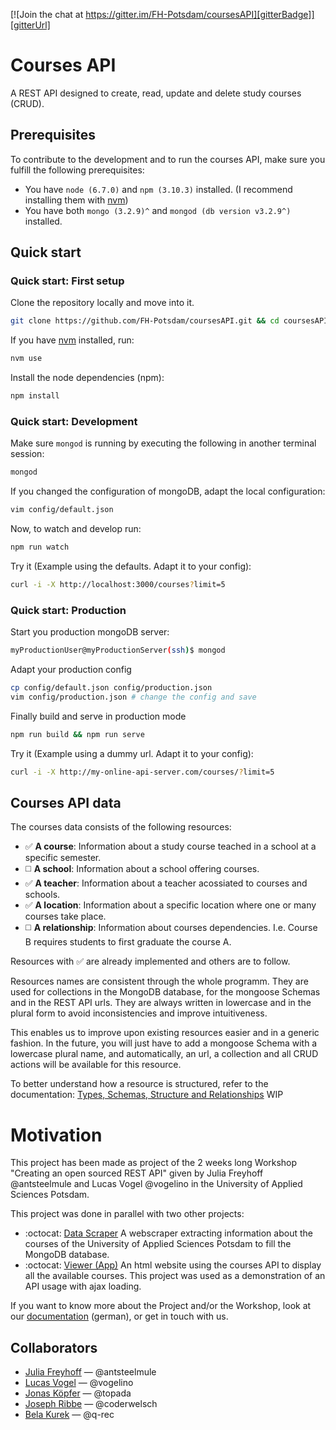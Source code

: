 [![Join the chat at https://gitter.im/FH-Potsdam/coursesAPI][gitterBadge]][gitterUrl]

# Courses API
A REST API designed to create, read, update and delete study courses (CRUD).

## Prerequisites
To contribute to the development and to run the courses API, make sure you fulfill the following prerequisites:
- You have ``node (6.7.0)`` and ``npm (3.10.3)`` installed. (I recommend installing them with [nvm][nvm])
- You have both ``mongo (3.2.9)^`` and ``mongod (db version v3.2.9^)`` installed.

## Quick start

### Quick start: First setup
Clone the repository locally and move into it.
```bash
git clone https://github.com/FH-Potsdam/coursesAPI.git && cd coursesAPI
```
If you have [nvm][nvm] installed, run:
```sh
nvm use
```
Install the node dependencies (npm):
```sh
npm install
```

### Quick start: Development
Make sure ``mongod`` is running by executing the following in another terminal session:
```sh
mongod
```
If you changed the configuration of mongoDB, adapt the local configuration:
```sh
vim config/default.json
```
Now, to watch and develop run:
```sh
npm run watch
```
Try it (Example using the defaults. Adapt it to your config):
```sh
curl -i -X http://localhost:3000/courses?limit=5
```

### Quick start: Production
Start you production mongoDB server:
```sh
myProductionUser@myProductionServer(ssh)$ mongod
```
Adapt your production config
```sh
cp config/default.json config/production.json
vim config/production.json # change the config and save
```
Finally build and serve in production mode
```sh
npm run build && npm run serve
```
Try it (Example using a dummy url. Adapt it to your config):
```sh
curl -i -X http://my-online-api-server.com/courses/?limit=5
```

## Courses API data
The courses data consists of the following resources:
- :white_check_mark: **A course**: Information about a study course teached in a school at a specific semester.
- :white_medium_square: **A school**: Information about a school offering courses.
- :white_check_mark: **A teacher**: Information about a teacher acossiated to courses and schools.
- :white_check_mark: **A location**: Information about a specific location where one or many courses take place.
- :white_medium_square: **A relationship**: Information about courses dependencies. I.e. Course B requires students to first graduate the course A.

Resources with :white_check_mark: are already implemented and others are to follow.

Resources names are consistent through the whole programm. They are used for collections in the MongoDB database, for the mongoose Schemas and in the REST API urls. They are always written in lowercase and in the plural form to avoid inconsistencies and improve intuitiveness.

This enables us to improve upon existing resources easier and in a generic fashion. In the future, you will just have to add a mongoose Schema with a lowercase plural name, and automatically, an url, a collection and all CRUD actions will be available for this resource.  

To better understand how a resource is structured, refer to the documentation:
[Types, Schemas, Structure and Relationships][docDataType] WIP

# Motivation
This project has been made as project of the 2 weeks long Workshop "Creating an open sourced REST API" given by Julia Freyhoff @antsteelmule and Lucas Vogel @vogelino in the University of Applied Sciences Potsdam.

This project was done in parallel with two other projects:
- :octocat: [Data Scraper](https://github.com/FH-Potsdam/fhpCoursesScraper)
A webscraper extracting information about the courses of the University of Applied Sciences Potsdam to fill the MongoDB database.
- :octocat: [Viewer (App)](https://github.com/FH-Potsdam/coursesViewer)
An html website using the courses API to display all the available courses. This project was used as a demonstration of an API usage with ajax loading.

If you want to know more about the Project and/or the Workshop, look at our [documentation](https://fhp.incom.org/projekt/7668) (german), or get in touch with us.

## Collaborators
- [Julia Freyhoff](https://github.com/antsteelmule) — @antsteelmule
- [Lucas Vogel](https://github.com/vogelino) — @vogelino
- [Jonas Köpfer](https://github.com/topada) — @topada
- [Joseph Ribbe](https://github.com/coderwelsch) — @coderwelsch
- [Bela Kurek](https://github.com/q-rec) — @q-rec

<!--- Links -->
[gitterBadge]: https://badges.gitter.im/Join%20Chat.svg
[gitterUrl]:  https://gitter.im/FH-Potsdam/coursesAPI?utm_source=badge&utm_medium=badge&utm_campaign=pr-badge&utm_content=badge
[nvm]: https://github.com/creationix/nvm
[docDataType]: #
